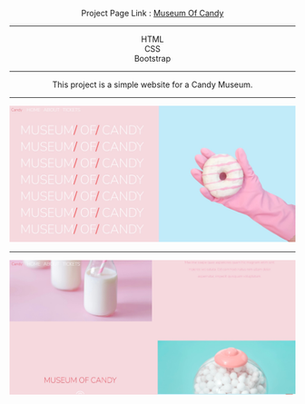 

<div align="center">

Project Page Link : <a href="https://daydreamygithubhost.github.io/MuseumOfCandy/">Museum Of Candy
</a>
<hr>
HTML<br>
CSS<br>
Bootstrap<br>
<hr>
This project is a simple website for a Candy Museum.
<hr>
<img src="https://github.com/DayDreamYGithub/Udemy-WebDevelopment-Practice/blob/main/MuseumOfCandy/gitimg/1.jpg?raw=true" alt="PC">
<hr>
<img src="https://github.com/DayDreamYGithub/Udemy-WebDevelopment-Practice/blob/main/MuseumOfCandy/gitimg/2.jpg?raw=true" alt="PC">
</div>
